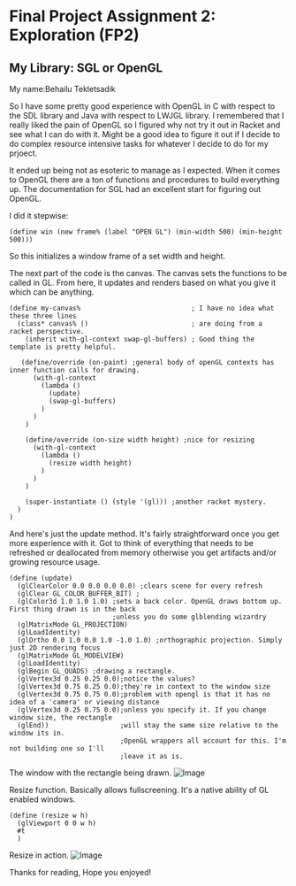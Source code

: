 # Final Project Assignment 2: Exploration (FP2)

## My Library: SGL or OpenGL
My name:Behailu Tekletsadik

So I have some pretty good experience with OpenGL in C with respect to the SDL library and Java with respect to LWJGL library.
I remembered that I really liked the pain of OpenGL so I figured why not try it out in Racket and see what I can do with it.
Might be a good idea to figure it out if I decide to do complex resource intensive tasks for whatever I decide to do for my prjoect.

It ended up being not as esoteric to manage as I expected. When it comes to OpenGL there are a ton of functions and procedures to build everything up. The documentation for SGL had an excellent start for figuring out OpenGL.

I did it stepwise:

```
(define win (new frame% (label "OPEN GL") (min-width 500) (min-height 500)))
```
So this initializes a window frame of a set width and height. 

The next part of the code is the canvas. The canvas sets the functions to be called in GL. From here, it updates and renders based on what you give it which can be anything.
```
(define my-canvas%                            ; I have no idea what these three lines 
  (class* canvas% ()                          ; are doing from a racket perspective.
    (inherit with-gl-context swap-gl-buffers) ; Good thing the template is pretty helpful.

   (define/override (on-paint) ;general body of openGL contexts has inner function calls for drawing.
      (with-gl-context
        (lambda ()
          (update)
          (swap-gl-buffers)
        )
      )
    )

    (define/override (on-size width height) ;nice for resizing
      (with-gl-context
        (lambda ()
          (resize width height)
        )
      )
    )

    (super-instantiate () (style '(gl))) ;another racket mystery. 
  )
)
```

And here's just the update method. It's fairly straightforward once you get more experience with it. Got to think of everything that needs to be refreshed or deallocated from memory otherwise you get artifacts and/or growing resource usage.
```
(define (update)
  (glClearColor 0.0 0.0 0.0 0.0) ;clears scene for every refresh
  (glClear GL_COLOR_BUFFER_BIT) ;
  (glColor3d 1.0 1.0 1.0) ;sets a back color. OpenGL draws bottom up. First thing drawn is in the back
                          ;unless you do some glblending wizardry
  (glMatrixMode GL_PROJECTION)
  (glLoadIdentity)
  (glOrtho 0.0 1.0 0.0 1.0 -1.0 1.0) ;orthographic projection. Simply just 2D rendering focus
  (glMatrixMode GL_MODELVIEW)
  (glLoadIdentity)
  (glBegin GL_QUADS) ;drawing a rectangle. 
  (glVertex3d 0.25 0.25 0.0);notice the values? 
  (glVertex3d 0.75 0.25 0.0);they're in context to the window size
  (glVertex3d 0.75 0.75 0.0);problem with opengl is that it has no idea of a 'camera' or viewing distance
  (glVertex3d 0.25 0.75 0.0);unless you specify it. If you change window size, the rectangle
  (glEnd))                  ;will stay the same size relative to the window its in.
                            ;OpenGL wrappers all account for this. I'm not building one so I'll
                            ;leave it as is.
```

The window with the rectangle being drawn.
![Image](https://raw.githubusercontent.com/OhBehive/FP2/master/SimpleBox.png)

Resize function. Basically allows fullscreening. It's a native ability of GL enabled windows.

```
(define (resize w h)
  (glViewport 0 0 w h)
  #t
  )
```
Resize in action.
![Image](https://raw.githubusercontent.com/OhBehive/FP2/master/FullscreenBox.png)



Thanks for reading,
Hope you enjoyed!
